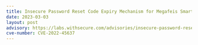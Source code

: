 ```yaml
---
title: Insecure Password Reset Code Expiry Mechanism for Megafeis Smart Locks
date: 2023-03-03
layout: post
advisory: https://labs.withsecure.com/advisories/insecure-password-reset-code-expiry-mechanism-for-megafeis-smart
cve-number: CVE-2022-45637
---
```

